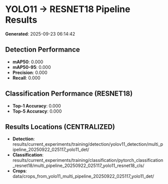 # YOLO11 → RESNET18 Pipeline Results

**Generated**: 2025-09-23 06:14:42

## Detection Performance
- **mAP50**: 0.000
- **mAP50-95**: 0.000
- **Precision**: 0.000
- **Recall**: 0.000

## Classification Performance (RESNET18)
- **Top-1 Accuracy**: 0.000
- **Top-5 Accuracy**: 0.000

## Results Locations (CENTRALIZED)
- **Detection**: results/current_experiments/training/detection/yolov11_detection/multi_pipeline_20250922_025117_yolo11_det/
- **Classification**: results/current_experiments/training/classification/pytorch_classification_resnet18/multi_pipeline_20250922_025117_yolo11_resnet18_cls/
- **Crops**: data/crops_from_yolo11_multi_pipeline_20250922_025117_yolo11_det/
